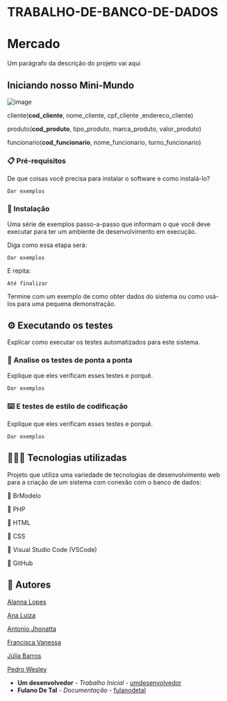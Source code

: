 # TRABALHO-DE-BANCO-DE-DADOS
# Mercado 

Um parágrafo da descrição do projeto vai aqui

## Iniciando nosso Mini-Mundo
![image](https://github.com/vanessamarinh0/TRABALHO-DE-BANCO-DE-DADOS/assets/111614156/34771733-a8f0-4130-8ffb-fd8988b34d18)


cliente(**cod_cliente**, nome_cliente, cpf_cliente ,endereco_cliente)

produto(**cod_produto**, tipo_produto, marca_produto, valor_produto)

funcionario(**cod_funcionario**, nome_funcionario, turno_funcionario)

### 📋 Pré-requisitos

De que coisas você precisa para instalar o software e como instalá-lo?

```
Dar exemplos
```

### 🔧 Instalação

Uma série de exemplos passo-a-passo que informam o que você deve executar para ter um ambiente de desenvolvimento em execução.

Diga como essa etapa será:

```
Dar exemplos
```

E repita:

```
Até finalizar
```

Termine com um exemplo de como obter dados do sistema ou como usá-los para uma pequena demonstração.

## ⚙️ Executando os testes

Explicar como executar os testes automatizados para este sistema.

### 🔩 Analise os testes de ponta a ponta

Explique que eles verificam esses testes e porquê.

```
Dar exemplos
```

### ⌨️ E testes de estilo de codificação

Explique que eles verificam esses testes e porquê.

```
Dar exemplos
```

## 👩🏻‍💻 Tecnologias utilizadas
Projeto que utiliza uma variedade de tecnologias de desenvolvimento web para a criação de um sistema com conexão com o banco de dados:

📍 BrModelo

📍 PHP

📍 HTML

📍 CSS

📍 Visual Studio Code (VSCode)

📍 GitHub

## 👥 Autores
[Alanna Lopes]()

[Ana Luiza]()

[Antonio Jhonatta](https://github.com/Jhonatta-oliveira)

[Francisca Vanessa](https://github.com/vanessamarinh0)

[Júlia Barros](https://github.com/Juliabarros-info)

[Pedro Wesley](https://github.com/byID887766pedro)


* **Um desenvolvedor** - *Trabalho Inicial* - [umdesenvolvedor](https://github.com/linkParaPerfil)
* **Fulano De Tal** - *Documentação* - [fulanodetal](https://github.com/linkParaPerfil)
